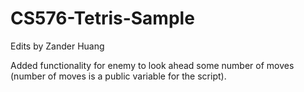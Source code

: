 # CS576-Tetris-Sample

Edits by Zander Huang

Added functionality for enemy to look ahead some number of moves (number of moves is a public variable for the script).
